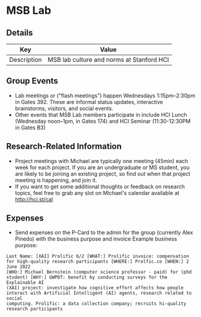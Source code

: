 # MSB Lab
## Details 
|  Key | Value|
| ------------- | ------------- |
| Description | MSB lab culture and norms at Stanford HCI  |

## Group Events
- Lab meetings or ("flash meetings") happen Wednesdays 1:15pm–2:30pm in Gates 392. These are informal status updates, interactive brainstorms, visitors, and social events.
- Other events that MSB Lab members participate in include HCI Lunch (Wednesday noon–1pm, in Gates 174) and HCI Seminar (11:30-12:30PM in Gates B3)

## Research-Related Information 
- Project meetings with Michael are typically one meeting (45min) each week for each project. If you are an undergraduate or MS student, you are likely to be joining an existing project, so find out when that project meeting is happening, and join it.
- If you want to get some additional thoughts or feedback on research topics, feel free to grab any slot on Michael's calendar available at http://hci.st/cal

## Expenses
- Send expenses on the P-Card to the admin for the group (currently Alex Pinedo) with the business purpose and invoice
Example business purpose:
```
Last Name: [XAI] Prolific 6/2 [WHAT:] Prolific invoice: compensation for high-quality research participants [WHERE:] Prolfic.co [WHEN:] 2 June 2022
[WHO:] Michael Bernstein (computer science professor - paid) for (phd student) [WHY:] GWPDT: benefit by conducting surveys for the Explainable AI
(XAI) project: investigate how cognitive effort affects how people interact with Artificial Intelligent (AI) agents, research related to social
computing. Prolific: a data collection company; recruits hi-quality research participants
```
  

